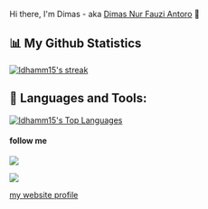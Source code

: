 Hi there, I'm Dimas - aka [Dimas Nur Fauzi Antoro](https://www.youtube.com/channel/UCqJtRYk-jfmRN1dZfOaFnxA) 👋


## 📊 My Github Statistics

<a href="">
<img alt="Idhamm15's streak" src="https://github-readme-streak-stats.herokuapp.com/?user=Idhamm15&show_icons=true&count_private=true&theme=react&hide_border=true&bg_color=0D1117"/>
</a>

<!-- <a href="https://github.com/Idhamm15">
<img alt="Idhamm15's Github Stats" src="https://github-readme-stats.vercel.app/api?username=Idhamm15&show_icons=true&count_private=true&theme=react&hide_border=true&bg_color=0D1117" />
</a> -->

## 🚀 Languages and Tools:

<a href="https://github.com/Idhamm15">
<img alt="Idhamm15's Top Languages" src="https://github-readme-stats.vercel.app/api/top-langs/?username=Idhamm15&langs_count=8&count_private=true&layout=compact&theme=react&hide_border=true&bg_color=0D1117" />
</a>


#### **follow me**

<p align = "center">

[<img src="https://img.shields.io/badge/linkedin-%2312100E.svg?&style=for-the-badge&logo=linkedin&logoColor=white&color=black" />](https://www.linkedin.com/in/mohamad-idham-bahri-679201222/)

[<img src="https://img.shields.io/badge/instagram-%2312100E.svg?&style=for-the-badge&logo=instagram&logoColor=white&color=black" />](https://instagram.com/idham_tamvanz123)

  [my website profile]()
</p>

<!-- [<img align="left" src="https://res.cloudinary.com/dp0f1pzsf/image/upload/v1627389512/sosmed/Group_1_avhmvt.svg"/>](https://instagram.com/idham_tamvanz123)
[<img align="left" src="https://res.cloudinary.com/dp0f1pzsf/image/upload/v1627390442/sosmed/Group_2_hbbgwm.svg"/>](https://www.facebook.com/)
[<img align="left" src="https://res.cloudinary.com/dp0f1pzsf/image/upload/v1627390442/sosmed/Group_3_lovdgp.svg"/>](https://www.github.com/Idhamm15) -->

<!-- **Idhamm15/Idhamm15** is a ✨ _special_ ✨ repository because its `README.md` (this file) appears on your GitHub profile.

Here are some ideas to get you started:

- 🔭 I’m currently working on ...
- 🌱 I’m currently learning ...
- 👯 I’m looking to collaborate on ...
- 🤔 I’m looking for help with ...
- 💬 Ask me about ...
- 📫 How to reach me: ...
- 😄 Pronouns: ...
- ⚡ Fun fact: ... -->
